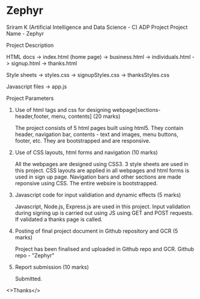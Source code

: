 # Zephyr
Sriram K (Artificial Intelligence and Data Science - C) ADP Project
Project Name - Zephyr

Project Description

HTML docs
-> index.html (home page)
-> business.html
-> individuals.html
-> signup.html
-> thanks.html

Style sheets
-> styles.css
-> signupStyles.css
-> thanksStyles.css

Javascript files
-> app.js

Project Parameters

1. Use of html tags and css for designing webpage[sections- header,footer, menu, contents] (20 marks)

   The project consists of 5 html pages built using html5. They contain header, navigation bar, contents - text and images, menu buttons, footer, etc.
   They are bootstrapped and are responsive.

2. Use of CSS layouts, html forms and navigation (10 marks)
  
   All the webpages are designed using CSS3. 3 style sheets are used in this project. CSS layouts are applied in all webpages and html forms is used in sign up page.
   Navigation bars and other sections are made reponsive using CSS. The entire websire is bootstrapped.
  
3. Javascript code for input validiation and dynamic effects (5 marks)

   Javascript, Node.js, Express.js are used in this project. Input validation during signing up is carried out using JS using GET and POST requests.
   If validated a thanks page is called.

4. Posting of final project document in Github repository and GCR (5 marks)

   Project has been finalised and uploaded in Github repo and GCR.
   Github repo - "Zephyr"
  
5. Report submission (10 marks)
   
   Submitted.

<>Thanks</>
